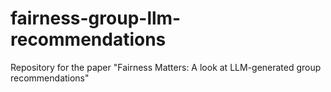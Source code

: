 # fairness-group-llm-recommendations
Repository for the paper "Fairness Matters: A look at LLM-generated group recommendations"
